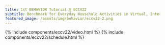 ```yaml
---
title: 1st BEHAVIOR Tutorial @ ECCV22
subtitle: Benchmark for Everyday Household Activities in Virtual, Interactive, and Ecological Environments
featured_image: /assets/img/behavior/eccv22-2.png
---
```


{% include components/eccv22/video.html %}
{% include components/eccv22/schedule.html %}
<!-- 
```components/teams/team-carousel-1.html ```
{% include components/teams/team-carousel-1.html %}

{% include components/iccv21/speakers.html %}

---
```components/teams/team-carousel-2.html ```
{% include components/teams/team-carousel-2.html %}

---
```components/teams/team-carousel-3.html ```
{% include components/teams/team-carousel-3.html %}

---
```components/teams/team-carousel-4.html ```
{% include components/teams/team-carousel-4.html %}

---
```components/teams/team-carousel-5.html ```
{% include components/teams/team-carousel-5.html %} 
description: Use the Argon Jekyll theme to build a landing page, blog or complete website.

-->
